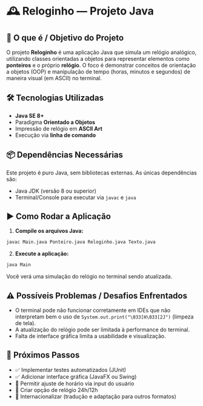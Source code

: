 # 🕰️ Reloginho — Projeto Java

## 📌 O que é / Objetivo do Projeto

O projeto **Reloginho** é uma aplicação Java que simula um relógio analógico, utilizando classes orientadas a objetos para representar elementos como **ponteiros** e o próprio **relógio**. O foco é demonstrar conceitos de orientação a objetos (OOP) e manipulação de tempo (horas, minutos e segundos) de maneira visual (em ASCII) no terminal.


## 🛠️ Tecnologias Utilizadas

- **Java SE 8+**
- Paradigma **Orientado a Objetos**
- Impressão de relógio em **ASCII Art**
- Execução via **linha de comando**

## 📦 Dependências Necessárias

Este projeto é puro Java, sem bibliotecas externas. As únicas dependências são:

- Java JDK (versão 8 ou superior)
- Terminal/Console para executar via `javac` e `java`

## ▶️ Como Rodar a Aplicação

1. **Compile os arquivos Java:**

```bash
javac Main.java Ponteiro.java Reloginho.java Texto.java
```

2. **Execute a aplicação:**

```bash
java Main
```
Você verá uma simulação do relógio no terminal sendo atualizada.



## ⚠️ Possíveis Problemas / Desafios Enfrentados

- O terminal pode não funcionar corretamente em IDEs que não interpretam bem o uso de `System.out.print("\033[H\033[2J")` (limpeza de tela).
- A atualização do relógio pode ser limitada à performance do terminal.
- Falta de interface gráfica limita a usabilidade e visualização.

## 🔮 Próximos Passos

- ✅ Implementar testes automatizados (JUnit)
- ✅ Adicionar interface gráfica (JavaFX ou Swing)
- 🔄 Permitir ajuste de horário via input do usuário
- 🔄 Criar opção de relógio 24h/12h
- 🔄 Internacionalizar (tradução e adaptação para outros formatos)
